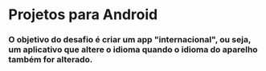 # Projetos para Android

### O objetivo do desafio é criar um app "internacional", ou seja, um aplicativo que altere o idioma quando o idioma do aparelho também for alterado.